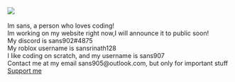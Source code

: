 <img src="https://readme-typing-svg.herokuapp.com?vCenter=true&lines=Hello!+I+am+Sans!;HTML+Coder;JavaScript+Coder;I+love+playing+roblox!">
<br/>
<br/>
Im sans, a person who loves coding! 
<br/>
Im working on my website right now,I will announce it to public soon! 
<br/>
My discord is sans902#4875
<br/>
My roblox username is sansrinath128
<br/>
I like coding on scratch, and my username is sans907
<br/>
Contact me at my email sans905@outlook.com, but only for important stuff
<br/>
<a href="https://www.buymeacoffee.com/sans905"<p>Support me</p>
